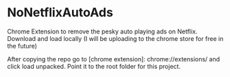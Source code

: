 # NoNetflixAutoAds

Chrome Extension to remove the pesky auto playing ads on Netflix. Download and load locally (I will be uploading to the chrome store for free in the future)

After copying the repo go to [chrome extension]: chrome://extensions/ and click load unpacked. Point it to the root folder for this project.
